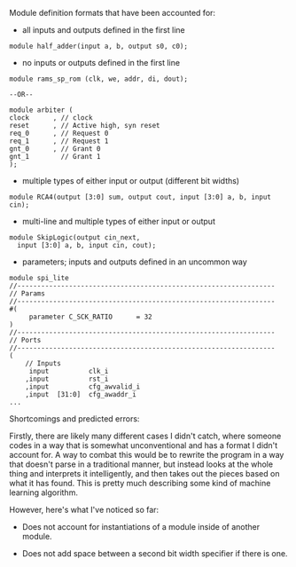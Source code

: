 Module definition formats that have been accounted for:

- all inputs and outputs defined in the first line

```
module half_adder(input a, b, output s0, c0);
```

- no inputs or outputs defined in the first line

```
module rams_sp_rom (clk, we, addr, di, dout);

--OR--

module arbiter (
clock      , // clock
reset      , // Active high, syn reset
req_0      , // Request 0
req_1      , // Request 1
gnt_0      , // Grant 0
gnt_1        // Grant 1
);
```

- multiple types of either input or output (different bit widths)

```
module RCA4(output [3:0] sum, output cout, input [3:0] a, b, input cin);
```

- multi-line and multiple types of either input or output

```
module SkipLogic(output cin_next,
  input [3:0] a, b, input cin, cout);
```

- parameters; inputs and outputs defined in an uncommon way

```
module spi_lite
//-----------------------------------------------------------------
// Params
//-----------------------------------------------------------------
#(
     parameter C_SCK_RATIO      = 32
)
//-----------------------------------------------------------------
// Ports
//-----------------------------------------------------------------
(
    // Inputs
     input          clk_i
    ,input          rst_i
    ,input          cfg_awvalid_i
    ,input  [31:0]  cfg_awaddr_i
...
```

Shortcomings and predicted errors:

Firstly, there are likely many different cases I didn't catch, where someone codes in a way that is somewhat unconventional and has a format I didn't account for. A way to combat this would be to rewrite the program in a way that doesn't parse in a traditional manner, but instead looks at the whole thing and interprets it intelligently, and then takes out the pieces based on what it has found. This is pretty much describing some kind of machine learning algorithm.

However, here's what I've noticed so far:

- Does not account for instantiations of a module inside of another module.

- Does not add space between a second bit width specifier if there is one.
